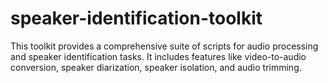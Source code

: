# speaker-identification-toolkit
This toolkit provides a comprehensive suite of scripts for audio processing and speaker identification tasks. It includes features like video-to-audio conversion, speaker diarization, speaker isolation, and audio trimming.
